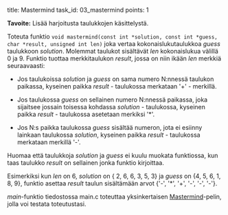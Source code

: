 title: Mastermind
task_id: 03_mastermind
points: 1


**Tavoite:** Lisää harjoitusta taulukkojen käsittelystä.


Toteuta funktio `void mastermind(const int *solution, const int
*guess, char *result, unsigned int len)` joka vertaa
kokonaislukutaulukkoa *guess* taulukkoon *solution*. Molemmat taulukot
sisältävät *len* kokonaislukua välillä 0 ja 9. Funktio tuottaa
merkkitaulukon *result*, jossa on niin ikään *len* merkkiä
seuraavaasti:

  * Jos taulukoissa *solution* ja *guess* on sama numero N:nnessä
    taulukon paikassa, kyseinen paikka *result* - taulukossa merkataan
    '+' - merkillä.

  * Jos taulukossa *guess* on sellainen numero N:nnessä paikassa, joka
    sijaitsee jossain toisessa kohdassa *solution* - taulukossa,
    kyseinen paikka *result* - taulukossa asetetaan merkiksi '*'.

  * Jos N:s paikka taulukossa *guess* sisältää numeron, jota ei
    esiinny lainkaan taulukossa *solution*, kyseinen paikka *result* -
    taulukossa merkataan merkillä '-'.

Huomaa että taulukkoja *solution* ja *guess* ei kuulu muokata
funktiossa, kun taas taulukko *result* on sellainen jonka funktio
kirjoittaa.

Esimerkiksi kun *len* on 6, *solution* on { 2, 6, 6, 3, 5, 3} ja
*guess* on {4, 5, 6, 1, 8, 9}, funktio asettaa *result* taulun
sisältämään arvot {'-', '*', '+', '-', '-', '-'}.

*main*-funktio tiedostossa main.c toteuttaa yksinkertaisen
 [Mastermind]-pelin, jolla voi testata toteutustasi.

[Mastermind]: http://en.wikipedia.org/wiki/Mastermind_(board_game)
